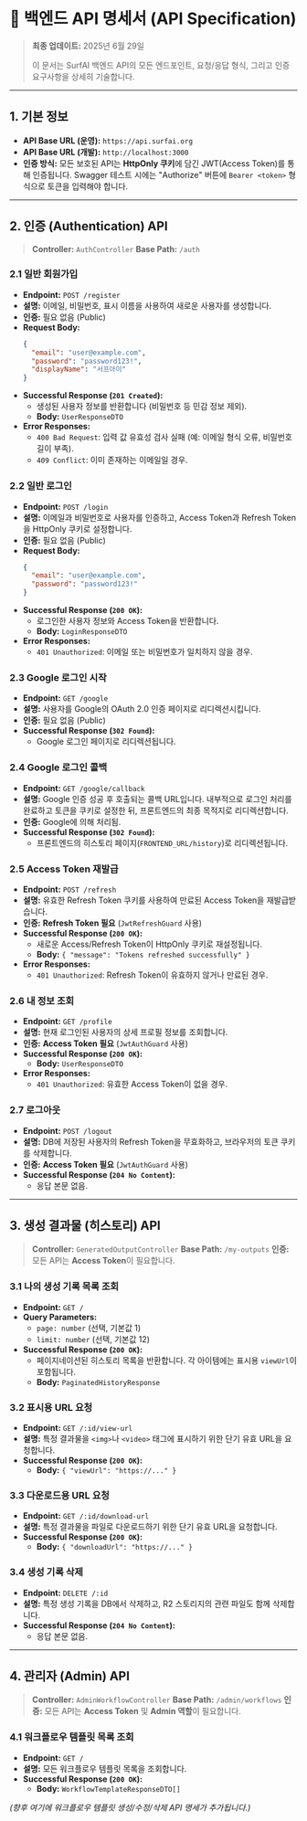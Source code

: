 # 📡 백엔드 API 명세서 (API Specification)

> **최종 업데이트:** 2025년 6월 29일
>
> 이 문서는 SurfAI 백엔드 API의 모든 엔드포인트, 요청/응답 형식, 그리고 인증 요구사항을 상세히 기술합니다.

---

## 1. 기본 정보

-   **API Base URL (운영):** `https://api.surfai.org`
-   **API Base URL (개발):** `http://localhost:3000`
-   **인증 방식:** 모든 보호된 API는 **HttpOnly 쿠키**에 담긴 JWT(Access Token)를 통해 인증됩니다. Swagger 테스트 시에는 "Authorize" 버튼에 `Bearer <token>` 형식으로 토큰을 입력해야 합니다.

---

## 2. 인증 (Authentication) API

> **Controller:** `AuthController`
> **Base Path:** `/auth`

### 2.1 일반 회원가입
-   **Endpoint:** `POST /register`
-   **설명:** 이메일, 비밀번호, 표시 이름을 사용하여 새로운 사용자를 생성합니다.
-   **인증:** 필요 없음 (Public)
-   **Request Body:**
    ```json
    {
      "email": "user@example.com",
      "password": "password123!",
      "displayName": "서프아이"
    }
    ```
-   **Successful Response (`201 Created`):**
    -   생성된 사용자 정보를 반환합니다 (비밀번호 등 민감 정보 제외).
    -   **Body:** `UserResponseDTO`
-   **Error Responses:**
    -   `400 Bad Request`: 입력 값 유효성 검사 실패 (예: 이메일 형식 오류, 비밀번호 길이 부족).
    -   `409 Conflict`: 이미 존재하는 이메일일 경우.

### 2.2 일반 로그인
-   **Endpoint:** `POST /login`
-   **설명:** 이메일과 비밀번호로 사용자를 인증하고, Access Token과 Refresh Token을 HttpOnly 쿠키로 설정합니다.
-   **인증:** 필요 없음 (Public)
-   **Request Body:**
    ```json
    {
      "email": "user@example.com",
      "password": "password123!"
    }
    ```
-   **Successful Response (`200 OK`):**
    -   로그인한 사용자 정보와 Access Token을 반환합니다.
    -   **Body:** `LoginResponseDTO`
-   **Error Responses:**
    -   `401 Unauthorized`: 이메일 또는 비밀번호가 일치하지 않을 경우.

### 2.3 Google 로그인 시작
-   **Endpoint:** `GET /google`
-   **설명:** 사용자를 Google의 OAuth 2.0 인증 페이지로 리디렉션시킵니다.
-   **인증:** 필요 없음 (Public)
-   **Successful Response (`302 Found`):**
    -   Google 로그인 페이지로 리디렉션됩니다.

### 2.4 Google 로그인 콜백
-   **Endpoint:** `GET /google/callback`
-   **설명:** Google 인증 성공 후 호출되는 콜백 URL입니다. 내부적으로 로그인 처리를 완료하고 토큰을 쿠키로 설정한 뒤, 프론트엔드의 최종 목적지로 리디렉션합니다.
-   **인증:** Google에 의해 처리됨.
-   **Successful Response (`302 Found`):**
    -   프론트엔드의 히스토리 페이지(`FRONTEND_URL/history`)로 리디렉션됩니다.

### 2.5 Access Token 재발급
-   **Endpoint:** `POST /refresh`
-   **설명:** 유효한 Refresh Token 쿠키를 사용하여 만료된 Access Token을 재발급받습니다.
-   **인증:** **Refresh Token 필요** (`JwtRefreshGuard` 사용)
-   **Successful Response (`200 OK`):**
    -   새로운 Access/Refresh Token이 HttpOnly 쿠키로 재설정됩니다.
    -   **Body:** `{ "message": "Tokens refreshed successfully" }`
-   **Error Responses:**
    -   `401 Unauthorized`: Refresh Token이 유효하지 않거나 만료된 경우.

### 2.6 내 정보 조회
-   **Endpoint:** `GET /profile`
-   **설명:** 현재 로그인된 사용자의 상세 프로필 정보를 조회합니다.
-   **인증:** **Access Token 필요** (`JwtAuthGuard` 사용)
-   **Successful Response (`200 OK`):**
    -   **Body:** `UserResponseDTO`
-   **Error Responses:**
    -   `401 Unauthorized`: 유효한 Access Token이 없을 경우.

### 2.7 로그아웃
-   **Endpoint:** `POST /logout`
-   **설명:** DB에 저장된 사용자의 Refresh Token을 무효화하고, 브라우저의 토큰 쿠키를 삭제합니다.
-   **인증:** **Access Token 필요** (`JwtAuthGuard` 사용)
-   **Successful Response (`204 No Content`):**
    -   응답 본문 없음.

---

## 3. 생성 결과물 (히스토리) API

> **Controller:** `GeneratedOutputController`
> **Base Path:** `/my-outputs`
> **인증:** 모든 API는 **Access Token**이 필요합니다.

### 3.1 나의 생성 기록 목록 조회
-   **Endpoint:** `GET /`
-   **Query Parameters:**
    -   `page: number` (선택, 기본값 1)
    -   `limit: number` (선택, 기본값 12)
-   **Successful Response (`200 OK`):**
    -   페이지네이션된 히스토리 목록을 반환합니다. 각 아이템에는 표시용 `viewUrl`이 포함됩니다.
    -   **Body:** `PaginatedHistoryResponse`

### 3.2 표시용 URL 요청
-   **Endpoint:** `GET /:id/view-url`
-   **설명:** 특정 결과물을 `<img>`나 `<video>` 태그에 표시하기 위한 단기 유효 URL을 요청합니다.
-   **Successful Response (`200 OK`):**
    -   **Body:** `{ "viewUrl": "https://..." }`

### 3.3 다운로드용 URL 요청
-   **Endpoint:** `GET /:id/download-url`
-   **설명:** 특정 결과물을 파일로 다운로드하기 위한 단기 유효 URL을 요청합니다.
-   **Successful Response (`200 OK`):**
    -   **Body:** `{ "downloadUrl": "https://..." }`

### 3.4 생성 기록 삭제
-   **Endpoint:** `DELETE /:id`
-   **설명:** 특정 생성 기록을 DB에서 삭제하고, R2 스토리지의 관련 파일도 함께 삭제합니다.
-   **Successful Response (`204 No Content`):**
    -   응답 본문 없음.

---

## 4. 관리자 (Admin) API

> **Controller:** `AdminWorkflowController`
> **Base Path:** `/admin/workflows`
> **인증:** 모든 API는 **Access Token** 및 **Admin 역할**이 필요합니다.

### 4.1 워크플로우 템플릿 목록 조회
-   **Endpoint:** `GET /`
-   **설명:** 모든 워크플로우 템플릿 목록을 조회합니다.
-   **Successful Response (`200 OK`):**
    -   **Body:** `WorkflowTemplateResponseDTO[]`

*(향후 여기에 워크플로우 템플릿 생성/수정/삭제 API 명세가 추가됩니다.)*